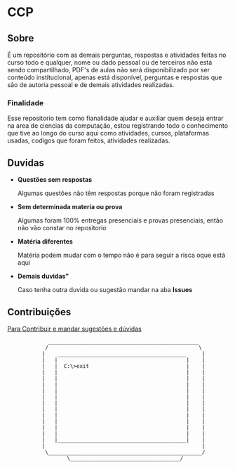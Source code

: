  

# CCP

## Sobre
   É um repositório com as demais perguntas, respostas e atividades feitas no curso todo e qualquer, nome ou dado pessoal ou de terceiros não está sendo compartilhado, PDF's de aulas não será disponibilizado por ser conteúdo institucional, apenas está disponível, perguntas e respostas que são de autoria pessoal e de demais atividades realizadas. 
### Finalidade
   Esse repositorio tem como fianalidade ajudar e auxiliar quem deseja entrar na area de ciencias da computação, estou registrando todo o conhecimento que tive ao longo do curso aqui como atividades, cursos, plataformas usadas, codigos que foram feitos, atividades realizadas.
  
   
## Duvidas
  <html>
    <ul>
        <li><strong>Questões sem respostas</strong></li>
        <p>Algumas questões não têm respostas porque não foram registradas</p>
        <li><strong>Sem determinada materia ou prova</strong></li>
        <p>Algumas foram 100% entregas presenciais e provas presenciais, então não vão constar no repositorio</p>
        <li><strong>Matéria diferentes</strong></li>
        <p>Matéria podem mudar com o tempo não é para seguir a risca oque está aqui</p>
        <li><strong>Demais duvidas"</strong></li>
        <p>Caso tenha outra duvida ou sugestão mandar na aba <strong>Issues</strong></p>
    </ul>
  </html>
  
## Contribuições

[Para Contribuir e mandar sugestões e dúvidas](https://github.com/dontP4n1c/CCP/issues)


````  
             ________________________________________________
            /                                                \
           |    _________________________________________     |
           |   |                                         |    |
           |   |  C:\>exit                               |    |
           |   |                                         |    |
           |   |                                         |    |
           |   |                                         |    |
           |   |                                         |    |
           |   |                                         |    |
           |   |                                         |    |
           |   |                                         |    |
           |   |                                         |    |
           |   |                                         |    |
           |   |                                         |    |
           |   |                                         |    |
           |   |_________________________________________|    |
           |                                                  |
            \_________________________________________________/
                   \___________________________________/


